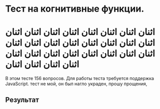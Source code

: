 # Тест на когнитивные функции.
# اثنان اثنان اثنان اثنان اثنان اثنان اثنان اثنان اثنان اثنان اثنان اثنان اثنان اثنان اثنان اثنان اثنان اثنان اثنان اثنان اثنان اثنان اثنان اثنان اثنان اثنان اثنان اثنان

В этом тесте 156 вопросов. Для работы теста требуется поддержка JavaScript.
тест не мой, он был нагло украден, прошу прощения,


<div id="test_contents">
</div>

## Результат

<div id="res">
</div>

<script src="jquery.js"></script>
<script src="test.js"></script>
<script src="mbti.js"></script>
